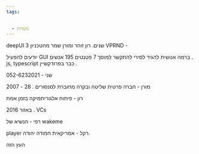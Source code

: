 ```yaml
---
tags:
  
  
  - משרות
---
```


deepUI 3 שנים. 
רון זוהר
ומורן שמר 
מהטכניון VPRND  - 

יודעים להפעיל GUI ברמה אנושית 
להגיד לסירי להתקשר למוסך
7 פטנטים 
195 אנשים . 
js, typescript
כבר בפרודקשיין . 

שני - 052-6232021

מורן - חברה פרטית 
שליטה ובקרה מחוברת לסנסורים . 28 -  2007 

רון - פיתוח אלגוריתמיקה בזמן אמת 

באזור 2016 . VCs

רפי - הנשיא של wakeme 

player
רקל - אמריקאית חמודה יהודה. 



העץ הזה